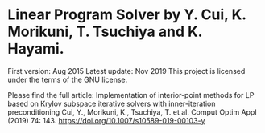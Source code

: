 # Linear Program Solver by Y. Cui, K. Morikuni, T. Tsuchiya and K. Hayami.
First version: Aug 2015 
Latest update: Nov 2019
This project is licensed under the terms of the GNU license.

Please find the full article:
Implementation of interior-point methods for LP based on 
Krylov subspace iterative solvers with inner-iteration preconditioning
Cui, Y., Morikuni, K., Tsuchiya, T. et al. 
Comput Optim Appl (2019) 74: 143. 
<https://doi.org/10.1007/s10589-019-00103-y>

